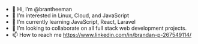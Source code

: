 - 👋 Hi, I’m @brantheeman
- 👀 I’m interested in Linux, Cloud, and JavaScript
- 🌱 I’m currently learning JavaScript, React, Laravel
- 💞️ I’m looking to collaborate on all full stack web development projects.
- 📫 How to reach me https://www.linkedin.com/in/brandan-p-267549114/

<!---
brantheeman/brantheeman is a ✨ special ✨ repository because its `README.md` (this file) appears on your GitHub profile.
You can click the Preview link to take a look at your changes.
--->
